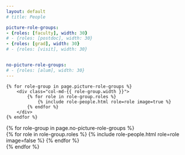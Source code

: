 ```yaml
---
layout: default
# title: People

picture-role-groups:
- {roles: [faculty], width: 30}
# - {roles: [postdoc], width: 30}
- {roles: [grad], width: 30}
# - {roles: [visit], width: 30}


no-picture-role-groups:
# - {roles: [alum], width: 30}
---
```


<section class="people row justify-content-between">
    
    {% for role-group in page.picture-role-groups %}
        <div class="col-md-{{ role-group.width }}">
            {% for role in role-group.roles %}
                {% include role-people.html role=role image=true %}
            {% endfor %}
        </div>
    {% endfor %}
</section>

<section class="people row justify-content-between">
    {% for role-group in page.no-picture-role-groups %}
        <div class="col-md-{{ role-group.width }}">
            {% for role in role-group.roles %}
                {% include role-people.html role=role image=false %}
            {% endfor %}
        </div>
    {% endfor %}
</section>